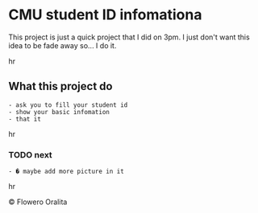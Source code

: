 # CMU student ID infomationa

This project is just a quick project that I did on 3pm. I just don't want this idea to be fade away so... I do it.

hr

## What this project do

    - ask you to fill your student id
    - show your basic infomation
    - that it

hr

### TODO next

    - � maybe add more picture in it

hr

&copy; Flowero Oralita
